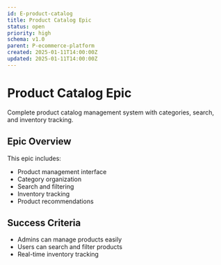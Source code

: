 ```yaml
---
id: E-product-catalog
title: Product Catalog Epic
status: open
priority: high
schema: v1.0
parent: P-ecommerce-platform
created: 2025-01-11T14:00:00Z
updated: 2025-01-11T14:00:00Z
---
```


# Product Catalog Epic

Complete product catalog management system with categories, search, and inventory tracking.

## Epic Overview

This epic includes:

- Product management interface
- Category organization
- Search and filtering
- Inventory tracking
- Product recommendations

## Success Criteria

- Admins can manage products easily
- Users can search and filter products
- Real-time inventory tracking
